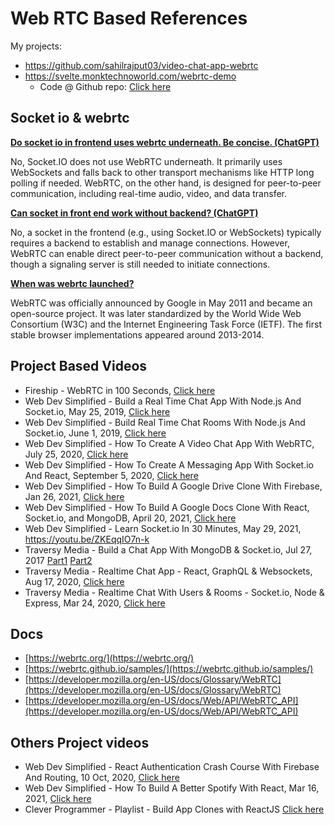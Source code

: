 # Web RTC Based References

My projects:
- https://github.com/sahilrajput03/video-chat-app-webrtc
- https://svelte.monktechnoworld.com/webrtc-demo
  - Code @ Github repo: [Click here](https://github.com/sahilrajput03/learn-svelte/blob/main/my-app-s5/src/routes/webrtc-demo/%2Bpage.svelte)

## Socket io & webrtc

<ins>**Do socket io in frontend uses webrtc underneath. Be concise. (ChatGPT)**</ins>

No, Socket.IO does not use WebRTC underneath. It primarily uses WebSockets and falls back to other transport mechanisms like HTTP long polling if needed. WebRTC, on the other hand, is designed for peer-to-peer communication, including real-time audio, video, and data transfer.

<ins>**Can socket in front end work without backend? (ChatGPT)**</ins>

No, a socket in the frontend (e.g., using Socket.IO or WebSockets) typically requires a backend to establish and manage connections. However, WebRTC can enable direct peer-to-peer communication without a backend, though a signaling server is still needed to initiate connections.

<ins>**When was webrtc launched?**</ins>

WebRTC was officially announced by Google in May 2011 and became an open-source project. It was later standardized by the World Wide Web Consortium (W3C) and the Internet Engineering Task Force (IETF). The first stable browser implementations appeared around 2013-2014.

## Project Based Videos

- Fireship           - WebRTC in 100 Seconds, [Click here](https://www.youtube.com/watch?v=1BfCnjr_Vjg)
- Web Dev Simplified - Build a Real Time Chat App With Node.js And Socket.io, May 25, 2019, [Click here](https://youtu.be/rxzOqP9YwmM)
- Web Dev Simplified - Build Real Time Chat Rooms With Node.js And Socket.io, June 1, 2019, [Click here](https://youtu.be/UymGJnv-WsE)
- Web Dev Simplified - How To Create A Video Chat App With WebRTC, July 25, 2020, [Click here](https://youtu.be/DvlyzDZDEq4)
- Web Dev Simplified - How To Create A Messaging App With Socket.io And React, September 5, 2020, [Click here](https://youtu.be/tBr-PybP_9c)
- Web Dev Simplified - How To Build A Google Drive Clone With Firebase, Jan 26, 2021, [Click here](https://www.youtube.com/watch?v=6XTRElVAZ9Y)
- Web Dev Simplified - How To Build A Google Docs Clone With React, Socket.io, and MongoDB, April 20, 2021, [Click here](https://youtu.be/iRaelG7v0OU)
- Web Dev Simplified - Learn Socket.io In 30 Minutes, May 29, 2021, https://youtu.be/ZKEqqIO7n-k
- Traversy Media     - Build a Chat App With MongoDB & Socket.io, Jul 27, 2017 [Part1](https://youtu.be/8Y6mWhcdSUM) [Part2](https://www.youtube.com/watch?v=hrRue5Rt6Is)
- Traversy Media     - Realtime Chat App - React, GraphQL & Websockets, Aug 17, 2020, [Click here](https://youtu.be/E3NHd-PkLrQ)
- Traversy Media     - Realtime Chat With Users & Rooms - Socket.io, Node & Express, Mar 24, 2020, [Click here](https://youtu.be/jD7FnbI76Hg)

## Docs

- [https://webrtc.org/](https://webrtc.org/)
- [https://webrtc.github.io/samples/](https://webrtc.github.io/samples/)
- [https://developer.mozilla.org/en-US/docs/Glossary/WebRTC](https://developer.mozilla.org/en-US/docs/Glossary/WebRTC)
- [https://developer.mozilla.org/en-US/docs/Web/API/WebRTC_API](https://developer.mozilla.org/en-US/docs/Web/API/WebRTC_API)

## Others Project videos

- Web Dev Simplified - React Authentication Crash Course With Firebase And Routing, 10 Oct, 2020, [Click here](https://youtu.be/PKwu15ldZ7k)
- Web Dev Simplified - How To Build A Better Spotify With React, Mar 16, 2021, [Click here](https://youtu.be/Xcet6msf3eE)
- Clever Programmer - Playlist - Build App Clones with ReactJS [Click here](https://www.youtube.com/playlist?list=PL-J2q3Ga50oMQa1JdSJxYoZELwOJAXExP)
